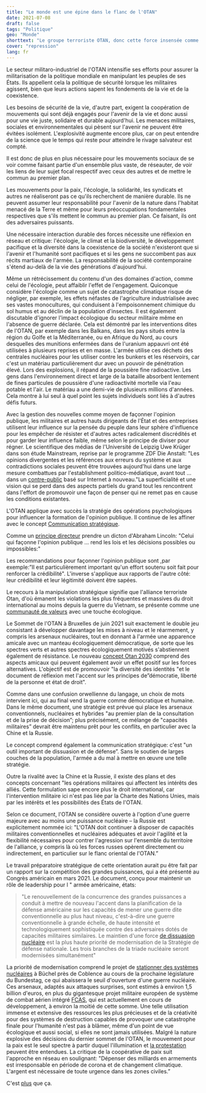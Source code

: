 ```yaml
---
title: "Le monde est une épine dans le flanc de l'OTAN"
date: 2021-07-08
draft: false
tags: "Politique"
geo: "Monde"
shorttext: "Le groupe terroriste OTAN, donc cette force insensée comme le dit à juste titre Macron, doit bien sûr étayer son existence par des images ennemies !"
cover: "repression"
lang: fr
---
```


Le secteur militaro-industriel de l'OTAN intensifie ses efforts pour assurer la militarisation de la politique mondiale en manipulant les peuples de ses États. Ils appellent cela la politique de sécurité lorsque les militaires agissent, bien que leurs actions sapent les fondements de la vie et de la coexistence.

Les besoins de sécurité de la vie, d'autre part, exigent la coopération de mouvements qui sont déjà engagés pour l'avenir de la vie et donc aussi pour une vie juste, solidaire et durable aujourd'hui. Les menaces militaires, sociales et environnementales qui pèsent sur l'avenir ne peuvent être évitées isolément. L'explosivité augmente encore plus, car on peut entendre de la science que le temps qui reste pour atteindre le rivage salvateur est compté.


Il est donc de plus en plus nécessaire pour les mouvements sociaux de se voir comme faisant partie d'un ensemble plus vaste, de réseauter, de voir les liens de leur sujet focal respectif avec ceux des autres et de mettre le commun au premier plan.

Les mouvements pour la paix, l'écologie, la solidarité, les syndicats et autres ne réaliseront pas ce qu'ils recherchent de manière durable. Ils ne peuvent assumer leur responsabilité pour l'avenir de la nature dans l'habitat menacé de la Terre et même pour leurs préoccupations fondamentales respectives que s'ils mettent le commun au premier plan. Ce faisant, ils ont des adversaires puissants.

Une nécessaire interaction durable des forces nécessite une réflexion en réseau et critique: l'écologie, le climat et la biodiversité, le développement pacifique et la diversité dans la coexistence de la société n'existeront que si l'avenir et l'humanité sont pacifiques et si les gens ne succombent pas aux récits martiaux de l'armée. La responsabilité de la société contemporaine s'étend au-delà de la vie des générations d'aujourd'hui.

Même un rétrécissement du contenu d'un des domaines d'action, comme celui de l'écologie, peut affaiblir l'effet de l'engagement. Quiconque considère l'écologie comme un sujet de catastrophe climatique risque de négliger, par exemple, les effets néfastes de l'agriculture industrialisée avec ses vastes monocultures, qui conduisent à l'empoisonnement chimique du sol humus et au déclin de la population d'insectes. Il est également discutable d'ignorer l'impact écologique du secteur militaire même en l'absence de guerre déclarée. Cela est démontré par les interventions dites de l'OTAN, par exemple dans les Balkans, dans les pays situés entre la région du Golfe et la Méditerranée, ou en Afrique du Nord, au cours desquelles des munitions enfermées dans de l'uranium appauvri ont été utilisées à plusieurs reprises et en masse. L'armée utilise ces déchets des centrales nucléaires pour les utiliser contre les bunkers et les réservoirs, car c'est un matériau particulièrement dur avec un pouvoir de pénétration élevé. Lors des explosions, il répand de la poussière fine radioactive. Les gens dans l'environnement direct et large de la bataille absorbent lentement de fines particules de poussière d'une radioactivité mortelle via l'eau potable et l'air. Le matériau a une demi-vie de plusieurs millions d'années. Cela montre à lui seul à quel point les sujets individuels sont liés à d'autres défis futurs.

Avec la gestion des nouvelles comme moyen de façonner l'opinion publique, les militaires et autres hauts dirigeants de l'État et des entreprises utilisent leur influence sur la pensée du peuple dans leur sphère d'influence pour les empêcher de résister et d'autres actes radicalement discrédités et pour garder leur influence faible, même selon le principe de diviser pour régner. Le scientifique des médias de l'Université de Leipzig Uwe Krüger dans son étude Mainstream, reprise par le programme ZDF Die Anstalt: "Les opinions divergentes et les références aux erreurs du système et aux contradictions sociales peuvent être trouvées aujourd'hui dans une large mesure combattues par l'establishment politico-médiatique, avant tout ... dans un [contre-public](https://www.pressenza.com/de/2019/08/die-anstalt-oder-die-rettung-des-journalismus-vor-dem-mainstream/ "Die Anstalt oder die Rettung des Journalismus vor dem Mainstream") basé sur Internet à nouveau."La superficialité et une vision qui se perd dans des aspects partiels du grand tout les rencontrent dans l'effort de promouvoir une façon de penser qui ne remet pas en cause les conditions existantes.

L'OTAN applique avec succès la stratégie des opérations psychologiques pour influencer la formation de l'opinion publique. Il continue de les affiner avec le concept [Communication stratégique](/static/downloads/winchester.pdf "STRATEGIC COMMUNICATION AND PUBLIC AFFAIRS").

Comme un [principe directeur](/static/downloads/NATO-PSYOPS.pdf "ALLIED JOINT DOCTRINE FOR PSYCHOLOGICAL OPERATIONS") prendre un dicton d'Abraham Lincoln: "Celui qui façonne l'opinion publique ... rend les lois et les décisions possibles ou impossibles:"

Les recommandations pour façonner l'opinion publique sont ,par exemple:”Il est particulièrement important qu'un effort soutenu soit fait pour renforcer la crédibilité". L'inverse s'applique aux rapports de l'autre côté: leur crédibilité et leur légitimité doivent être sapées.

Le recours à la manipulation stratégique signifie que l'alliance terroriste Otan, d'où émanent les violations les plus fréquentes et massives du droit international au moins depuis la guerre du Vietnam, se présente comme une [communauté de valeurs](http://sdg.iisd.org/news/nato-adopts-climate-change-actions-for-2030/?utm_medium=email&utm_campaign=SDG%20Update%20-%2024%20June%202021&utm_content=SDG%20Update%20-%2024%20June%202021+CID_388ce1e25d0f8e5524139708b46114aa&utm_source=cm&utm_term=Read "NATO Adopts Climate Change Actions for 2030") avec une touche écologique.

Le Sommet de l'OTAN à Bruxelles de juin 2021 suit exactement le double jeu consistant à développer davantage les mises à niveau et le réarmement, y compris les arsenaux nucléaires, tout en donnant à l'armée une apparence amicale avec un manteau écologiquement démocratique, de sorte que les spectres verts et autres spectres écologiquement motivés s'abstiennent également de résistance. Le nouveau [concept Otan 2030](/static/downloads/201202-reflexionsgruppe-ergebnisse-arbeitsuebersetzung-data.pdf "NATO 2030: Geeint in ein neues Zeitalter") comprend des aspects amicaux qui peuvent également avoir un effet positif sur les forces alternatives. L'objectif est de promouvoir "la diversité des identités "et le document de réflexion met l'accent sur les principes de”démocratie, liberté de la personne et état de droit".

Comme dans une confusion orwellienne du langage, un choix de mots intervient ici, qui au final vend la guerre comme démocratique et humaine. Dans le même document, une stratégie est prévue qui place les arsenaux conventionnels, nucléaires et hybrides "au premier plan de la consultation et de la prise de décision”; plus précisément, ce mélange de "capacités militaires” devrait être maintenu prêt pour les conflits, en particulier avec la Chine et la Russie.

Le concept comprend également la communication stratégique: c'est "un outil important de dissuasion et de défense”. Sans le soutien de larges couches de la population, l'armée a du mal à mettre en œuvre une telle stratégie.

Outre la rivalité avec la Chine et la Russie, il existe des plans et des concepts concernant "les opérations militaires qui affectent les intérêts des alliés. Cette formulation sape encore plus le droit international, car l'intervention militaire ici n'est pas liée par la Charte des Nations Unies, mais par les intérêts et les possibilités des États de l'OTAN.

Selon ce document, l'OTAN se considère ouverte à l'option d'une guerre majeure avec au moins une puissance nucléaire – la Russie est explicitement nommée ici: "L'OTAN doit continuer à disposer de capacités militaires conventionnelles et nucléaires adéquates et avoir l'agilité et la flexibilité nécessaires pour contrer l'agression sur l'ensemble du territoire de l'alliance, y compris là où les forces russes opèrent directement ou indirectement, en particulier sur le flanc oriental de l'OTAN.”

Le travail préparatoire stratégique de cette orientation aurait pu être fait par un rapport sur la compétition des grandes puissances, qui a été présenté au Congrès américain en mars 2021. Le document, conçu pour maintenir un rôle de leadership pour l " armée américaine, états:

> "Le renouvellement de la concurrence des grandes puissances a conduit à mettre de nouveau l'accent dans la planification de la défense américaine sur les capacités de mener une guerre dite conventionnelle au plus haut niveau, c'est-à-dire une guerre conventionnelle à grande échelle, de haute intensité et technologiquement sophistiquée contre des adversaires dotés de capacités militaires similaires. Le maintien d'une force [de dissuasion nucléaire](https://news.usni.org/2021/03/09/report-to-congress-on-great-power-competition-and-national-defense-5 "Report to Congress on Great Power Competition and National Defense") est la plus haute priorité de modernisation de la Stratégie de défense nationale. Les trois branches de la triade nucléaire seront modernisées simultanément"

La priorité de modernisation comprend le projet de [stationner des systèmes nucléaires](https://fas.org/blogs/security/2015/11/b61-12_cartwright/ "General Cartwright Confirms B61-12 Bomb") à Büchel près de Coblence au cours de la prochaine législature du Bundestag, ce qui abaissera le seuil d'ouverture d'une guerre nucléaire. Ces arsenaux, adaptés aux attaques surprises, sont estimés à environ 1,5 billion d'euros, en plus du gigantesque projet militaire européen de système de combat aérien intégré [FCAS](http://www.imi-online.de/2021/05/06/fcas-kosten-lobby/ "FCAS: Kosten & Lobby"), qui est actuellement en cours de développement, à environ la moitié de cette somme. Une telle utilisation immense et extensive des ressources les plus précieuses et de la créativité pour des systèmes de destruction capables de provoquer une catastrophe finale pour l'humanité n'est pas à blâmer, même d'un point de vue écologique et aussi social, si elles ne sont jamais utilisées. Malgré la nature explosive des décisions du dernier sommet de l'OTAN, le mouvement pour la paix est le seul spectre à partir duquel l'illumination et [la protestation](https://www.friedenskooperative.de/aktuelles/entscheidung-fuer-multimilliarden-ruestungsprojekt-fcas "Entscheidung für Multimilliarden-Rüstungsprojekt FCAS verantwortungslos und brandgefährlich – Friedensbewegung bleibt aktiv") peuvent être entendues. La critique de la coopérative de paix suit l'approche en réseau en soulignant: "Dépenser des milliards en armements est irresponsable en période de corona et de changement climatique. L'argent est nécessaire de toute urgence dans les zones civiles.”

C'est [plus](https://essenart.de/wp-content/uploads/2021/01/Appell.pdf "Es geht um alles!") que ça.
